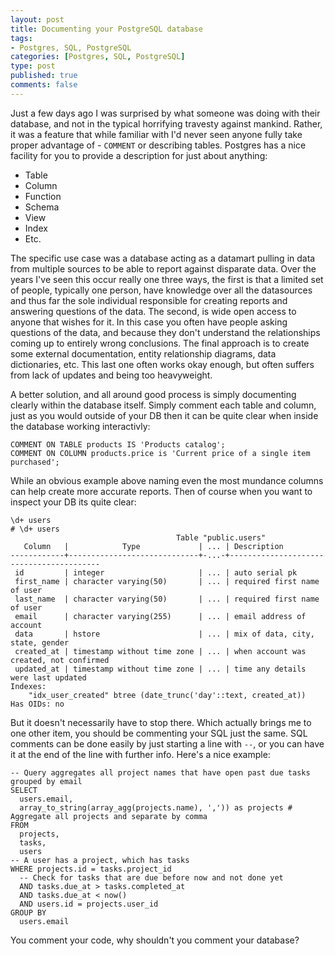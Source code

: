 ```yaml
--- 
layout: post
title: Documenting your PostgreSQL database
tags: 
- Postgres, SQL, PostgreSQL
categories: [Postgres, SQL, PostgreSQL]
type: post
published: true
comments: false
---
```


Just a few days ago I was surprised by what someone was doing with their database, and not in the typical horrifying travesty against mankind. Rather, it was a feature that while familiar with I'd never seen anyone fully take proper advantage of - `COMMENT` or describing tables. Postgres has a nice facility for you to provide a description for just about anything: 

* Table
* Column
* Function
* Schema
* View
* Index
* Etc.

<!--more-->

The specific use case was a database acting as a datamart pulling in data from multiple sources to be able to report against disparate data. Over the years I've seen this occur really one three ways, the first is that a limited set of people, typically one person, have knowledge over all the datasources and thus far the sole individual responsible for creating reports and answering questions of the data. The second, is wide open access to anyone that wishes for it. In this case you often have people asking questions of the data, and because they don't understand the relationships coming up to entirely wrong conclusions. The final approach is to create some external documentation, entity relationship diagrams, data dictionaries, etc. This last one often works okay enough, but often suffers from lack of updates and being too heavyweight. 

A better solution, and all around good process is simply documenting clearly within the database itself. Simply comment each table and column, just as you would outside of your DB then it can be quite clear when inside the database working interactivly:

    COMMENT ON TABLE products IS 'Products catalog';
    COMMENT ON COLUMN products.price is 'Current price of a single item purchased';

While an obvious example above naming even the most mundance columns can help create more accurate reports. Then of course when you want to inspect your DB its quite clear:

    \d+ users
    # \d+ users
                                         Table "public.users"
       Column   |            Type             | ... | Description
    ------------+-----------------------------+-...-+-----------------------------------------
     id         | integer                     | ... | auto serial pk
     first_name | character varying(50)       | ... | required first name of user
     last_name  | character varying(50)       | ... | required first name of user
     email      | character varying(255)      | ... | email address of account
     data       | hstore                      | ... | mix of data, city, state, gender
     created_at | timestamp without time zone | ... | when account was created, not confirmed
     updated_at | timestamp without time zone | ... | time any details were last updated
    Indexes:
        "idx_user_created" btree (date_trunc('day'::text, created_at))
    Has OIDs: no

But it doesn't necessarily have to stop there. Which actually brings me to one other item, you should be commenting your SQL just the same. SQL comments can be done easily by just starting a line with `--`, or you can have it at the end of the line with further info. Here's a nice example:

    -- Query aggregates all project names that have open past due tasks grouped by email
    SELECT 
      users.email,
      array_to_string(array_agg(projects.name), ',')) as projects # Aggregate all projects and separate by comma
    FROM
      projects,
      tasks,
      users
    -- A user has a project, which has tasks
    WHERE projects.id = tasks.project_id
      -- Check for tasks that are due before now and not done yet
      AND tasks.due_at > tasks.completed_at
      AND tasks.due_at < now()
      AND users.id = projects.user_id
    GROUP BY 
      users.email

You comment your code, why shouldn't you comment your database? 